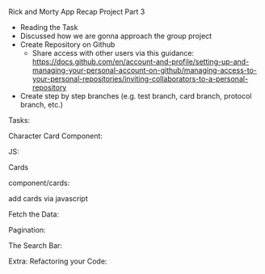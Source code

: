 Rick and Morty App Recap Project Part 3

- Reading the Task
- Discussed how we are gonna approach the group project
- Create Repository on Github
  - Share access with other users via this guidance: https://docs.github.com/en/account-and-profile/setting-up-and-managing-your-personal-account-on-github/managing-access-to-your-personal-repositories/inviting-collaborators-to-a-personal-repository
- Create step by step branches (e.g. test branch, card branch, protocol branch, etc.)

Tasks:

Character Card Component:

JS:

Cards

component/cards:

add cards via javascript

Fetch the Data:

Pagination:

The Search Bar:

Extra: Refactoring your Code:
